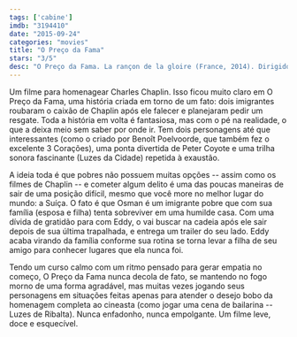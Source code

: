 ```yaml
---
tags: ['cabine']
imdb: "3194410"
date: "2015-09-24"
categories: "movies"
title: "O Preço da Fama"
stars: "3/5"
desc: "O Preço da Fama. La rançon de la gloire (France, 2014). Dirigido por Xavier Beauvois. Escrito por Xavier Beauvois, Etienne Comar, Marie-Julie Maille. Com Benoît Poelvoorde, Roschdy Zem, Séli Gmach, Chiara Mastroianni, Nadine Labaki, Peter Coyote, Xavier Maly, Arthur Beauvois, Jean-Daniel Bigler."
---
```

Um filme para homenagear Charles Chaplin. Isso ficou muito claro em O Preço da Fama, uma história criada em torno de um fato: dois imigrantes roubaram o caixão de Chaplin após ele falecer e planejaram pedir um resgate. Toda a história em volta é fantasiosa, mas com o pé na realidade, o que a deixa meio sem saber por onde ir. Tem dois personagens até que interessantes (como o criado por Benoît Poelvoorde, que também fez o excelente 3 Corações), uma ponta divertida de Peter Coyote e uma trilha sonora fascinante (Luzes da Cidade) repetida à exaustão.

A ideia toda é que pobres não possuem muitas opções -- assim como os filmes de Chaplin -- e cometer algum delito é uma das poucas maneiras de sair de uma posição difícil, mesmo que você more no melhor lugar do mundo: a Suíça. O fato é que Osman é um imigrante pobre que com sua família (esposa e filha) tenta sobreviver em uma humilde casa. Com uma dívida de gratidão para com Eddy, o vai buscar na cadeia após ele sair depois de sua última trapalhada, e entrega um trailer do seu lado. Eddy acaba virando da família conforme sua rotina se torna levar a filha de seu amigo para conhecer lugares que ela nunca foi.

Tendo um curso calmo com um ritmo pensado para gerar empatia no começo, O Preço da Fama nunca decola de fato, se mantendo no fogo morno de uma forma agradável, mas muitas vezes jogando seus personagens em situações feitas apenas para atender o desejo bobo da homenagem completa ao cineasta (como jogar uma cena de bailarina -- Luzes de Ribalta). Nunca enfadonho, nunca empolgante. Um filme leve, doce e esquecível.
